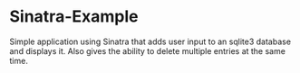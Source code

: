# Sinatra-Example #

Simple application using Sinatra that adds user input to an sqlite3 database and displays it.
Also gives the ability to delete multiple entries at the same time.

